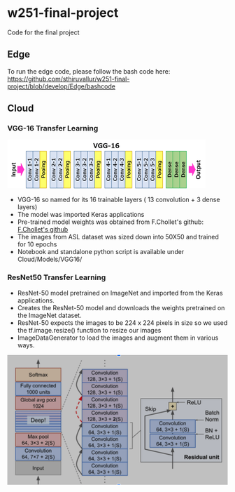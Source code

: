 # w251-final-project
Code for the final project


## Edge
To run the edge code, please follow the bash code here: https://github.com/sthiruvallur/w251-final-project/blob/develop/Edge/bashcode

## Cloud

### VGG-16 Transfer Learning
![VGG-16](./Cloud/Models/VGG16/VGG-16_layers.png "VGG-16 Layers")

* VGG-16 so named for its 16 trainable layers ( 13 convolution + 3 dense layers)
* The model was imported Keras applications
* Pre-trained model weights was obtained from F.Chollet's github: [F.Chollet's github](https://github.com/fchollet/deep-learning-models/releases)
* The images from ASL dataset was sized down into 50X50 and trained for 10 epochs
* Notebook and standalone python script is available under Cloud/Models/VGG16/


### ResNet50 Transfer Learning
* ResNet-50 model pretrained on ImageNet and imported from the Keras applications.
* Creates the ResNet-50 model and downloads the weights pretrained on the ImageNet dataset.
* ResNet-50 expects the images to be 224 x 224 pixels in size so we used the tf.image.resize() function to resize our images
* ImageDataGenerator to load the images and augment them in various ways.

![ResNet50](./Cloud/Models/ResNet50/resnet50architecture.png)
